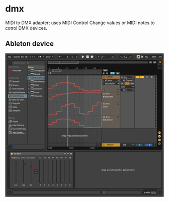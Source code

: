 # dmx

MIDI to DMX adapter; uses MIDI Control Change values or MIDI notes to cotrol DMX devices.

## Ableton device

![Screenshot](Ableton/dmx.png?raw=true)
